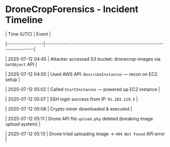 #  DroneCropForensics - Incident Timeline



| Time (UTC)       | Event                                                                 |

|------------------|------------------------------------------------------------------------|

| 2025-07-12 04:45 | Attacker accessed S3 bucket: dronecrop-images via `GetObject` API     |

| 2025-07-12 04:50 | Used AWS API: `DescribeInstances` — recon on EC2 setup                 |

| 2025-07-12 05:02 | Called `StartInstances` — powered up EC2 instance                     |

| 2025-07-12 05:07 | SSH login success from IP: `91.203.119.5`                             |

| 2025-07-12 05:08 | Crypto miner downloaded \& executed                                    |

| 2025-07-12 05:11 | Drone API file `upload.php` deleted (breaking image upload system)    |

| 2025-07-12 05:13 | Drone tried uploading image → `404 Not Found` API error               |



